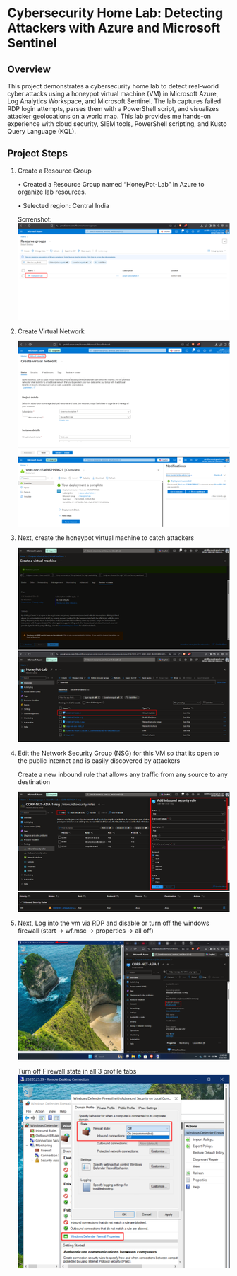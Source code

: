 # Cybersecurity Home Lab: Detecting Attackers with Azure and Microsoft Sentinel

## Overview
This project demonstrates a cybersecurity home lab to detect real-world cyber attacks using a honeypot virtual machine (VM) in Microsoft Azure, Log Analytics Workspace, and Microsoft Sentinel. The lab captures failed RDP login attempts, parses them with a PowerShell script, and visualizes attacker geolocations on a world map.
This lab provides me hands-on experience with cloud security, SIEM tools, PowerShell scripting, and Kusto Query Language (KQL).

## Project Steps
1. Create a Resource Group

   • Created a Resource Group named “HoneyPot-Lab” in Azure to organize lab resources. 
   
   • Selected region: Central India

   Scrrenshot: ![RG](Screenshots/RG_creation.png)


2. Create Virtual Network

    ![Vnet](Screenshots/Virtual_net_creation.png)
    ![Vnet](Screenshots/Virtual_net_creation(2).png)

3. Next, create the honeypot virtual machine to catch attackers

    ![VM](Screenshots/VM_creation.png)
    ![VM](Screenshots/VM_created.png)

4. Edit the Network Security Group (NSG) for this VM so that its open to the public internet and is easily discovered by attackers
   
   Create a new inbound rule that allows any traffic from any source to any destination
   
   ![NSG](Screenshots/NSG_inboundRule.png)
   ![NSG](Screenshots/NSG_inboundRule(1).png)

5. Next, Log into the vm via RDP and disable or turn off the windows firewall (start -> wf.msc -> properties -> all off)

   ![VM](Screenshots/VM_Login.png)
   
   Turn off Firewall state in all 3 profile tabs
   ![VM](Screenshots/VM_firewall_disable.png)
